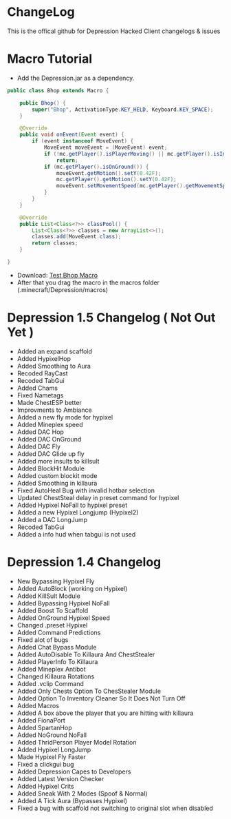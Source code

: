 # ChangeLog
This is the offical github for Depression Hacked Client changelogs & issues

# Macro Tutorial
* Add the Depression.jar as a dependency.

```java
public class Bhop extends Macro {

    public Bhop() {
        super("Bhop", ActivationType.KEY_HELD, Keyboard.KEY_SPACE);
    }

    @Override
    public void onEvent(Event event) {
        if (event instanceof MoveEvent) {
            MoveEvent moveEvent = (MoveEvent) event;
            if (!mc.getPlayer().isPlayerMoving() || mc.getPlayer().isInLiquid())
                return;
            if (mc.getPlayer().isOnGround()) {
                moveEvent.getMotion().setY(0.42F);
                mc.getPlayer().getMotion().setY(0.42F);
                moveEvent.setMovementSpeed(mc.getPlayer().getMovementSpeed() * 2);
            }
        }
    }

    @Override
    public List<Class<?>> classPool() {
        List<Class<?>> classes = new ArrayList<>();
        classes.add(MoveEvent.class);
        return classes;
    }

}
```
* Download: [Test Bhop Macro](https://depressionclient.ml/assets/macros/bhop-macro.jar)
* After that you drag the macro in the macros folder (.minecraft/Depression/macros)

# Depression 1.5 Changelog ( Not Out Yet )
* Added an expand scaffold
* Added HypixelHop
* Added Smoothing to Aura
* Recoded RayCast
* Recoded TabGui
* Added Chams
* Fixed Nametags
* Made ChestESP better
* Improvments to Ambiance
* Added a new fly mode for hypixel
* Added Mineplex speed
* Added DAC Hop
* Added DAC OnGround
* Added DAC Fly
* Added DAC Glide up fly
* Added more insults to killsult
* Added BlockHit Module
* Added custom blockit mode
* Added Smoothing in killaura
* Fixed AutoHeal Bug with invalid hotbar selection
* Updated ChestSteal delay in preset command for hypixel
* Added Hypixel NoFall to hypixel preset
* Added a new Hypixel Longjump (Hypixel2)
* Added a DAC LongJump
* Recoded TabGui
* Added a info hud when tabgui is not used

# Depression 1.4 Changelog
* New Bypassing Hypixel Fly
* Added AutoBlock (working on Hypixel)
* Added KillSult Module
* Added Bypassing Hypixel NoFall
* Added Boost To Scaffold
* Added OnGround Hypixel Speed
* Changed .preset Hypixel
* Added Command Predictions
* Fixed alot of bugs
* Added Chat Bypass Module
* Added AutoDisable To Killaura And ChestStealer
* Added PlayerInfo To Killaura
* Added Mineplex Antibot
* Changed Killaura Rotations
* Added .vclip Command
* Added Only Chests Option To ChesStealer Module
* Added Option To Inventory Cleaner So It Does Not Turn Off
* Added Macros
* Added A box above the player that you are hitting with killaura
* Added FionaPort
* Added SpartanHop
* Added NoGround NoFall
* Added ThridPerson Player Model Rotation
* Added Hypixel LongJump
* Made Hypixel Fly Faster
* Fixed a clickgui bug
* Added Depression Capes to Developers
* Added Latest Version Checker
* Added Hypixel Crits
* Added Sneak With 2 Modes (Spoof & Normal)
* Added A Tick Aura (Bypasses Hypixel)
* Fixed a bug with scaffold not switching to original slot when disabled
